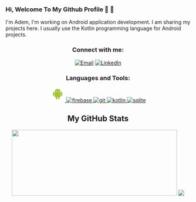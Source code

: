 ### Hi, Welcome To My Github Profile 👋 👋 

I'm Adem, I'm working on Android application development. I am sharing my projects here. I usually use the Kotlin programming language for Android projects. 
<h3 align="center">Connect with me:</h3>

<p align="center">
<a href="mailto:mustafaunlu@mail.com"><img alt="Email" src="https://img.shields.io/badge/Email-mustafaunlu@mail.com-blue?style=flat&logo=gmail"></a>
<a href="https://www.linkedin.com/in/unlumustafa/" target="_blank"><img alt="LinkedIn" src="https://img.shields.io/badge/LinkedIn-@unlumustafa-blue?style=flat&logo=linkedin"></a>
</p>

<h3 align="center">Languages and Tools:</h3>
<p align="center"> <a href="https://developer.android.com" target="_blank"> <img src="https://raw.githubusercontent.com/devicons/devicon/master/icons/android/android-original-wordmark.svg" alt="android" width="40" height="40"/> </a> <a href="https://firebase.google.com/" target="_blank"> <img src="https://www.vectorlogo.zone/logos/firebase/firebase-icon.svg" alt="firebase" width="40" height="40"/> </a> <a href="https://git-scm.com/" target="_blank"> <img src="https://www.vectorlogo.zone/logos/git-scm/git-scm-icon.svg" alt="git" width="40" height="40"/> </a>  <a href="https://kotlinlang.org" target="_blank"> <img src="https://www.vectorlogo.zone/logos/kotlinlang/kotlinlang-icon.svg" alt="kotlin" width="40" height="40"/> </a> <a href="https://www.sqlite.org/" target="_blank"> <img src="https://www.vectorlogo.zone/logos/sqlite/sqlite-icon.svg" alt="sqlite" width="40" height="40"/> </a> </p>


<h2 align="center">My GitHub Stats</h2>
<p align="center">
  <img src="https://github-readme-stats.vercel.app/api?username=unludev&show_icons=true&theme=tokyonight" width="450" height="180">
  <img src="https://github-readme-stats.vercel.app/api/top-langs/?username=unludev&layout=compact&theme=tokyonight" height="180">
</p>
